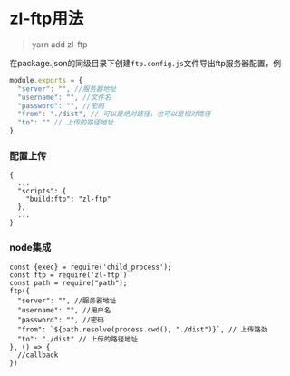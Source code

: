 # zl-ftp用法
> yarn add zl-ftp

在package.json的同级目录下创建`ftp.config.js`文件导出ftp服务器配置，例

```js
module.exports = {
  "server": "", //服务器地址
  "username": "", //文件名
  "password": "", //密码
  "from": "./dist", // 可以是绝对路径，也可以是相对路径
  "to": "" // 上传的路径地址
}
```


### 配置上传
```
{
  ...
  "scripts": {
    "build:ftp": "zl-ftp"
  },
  ...
}
```
### node集成

```
const {exec} = require('child_process');
const ftp = require('zl-ftp')
const path = require("path");
ftp({
  "server": "", //服务器地址
  "username": "", //用户名
  "password": "", //密码
  "from": `${path.resolve(process.cwd(), "./dist")}`, // 上传路劲
  "to": "./dist" // 上传的路径地址
}, () => {
  //callback
})
```